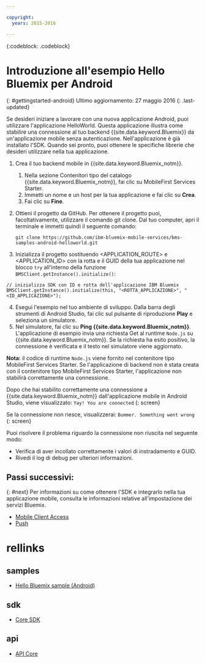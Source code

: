 ```yaml
---

copyright:
  years: 2015-2016

---
```


<!-- Attribute definitions -->
{:codeblock: .codeblock}

# Introduzione all'esempio Hello Bluemix per Android
{: #gettingstarted-android}
Ultimo aggiornamento: 27 maggio 2016
{: .last-updated}  

Se desideri iniziare a lavorare con una nuova applicazione Android, puoi utilizzare l'applicazione HelloWorld. Questa applicazione illustra come stabilire una connessione al tuo backend {{site.data.keyword.Bluemix}} da un'applicazione mobile senza autenticazione. Nell'applicazione è già installato l'SDK. Quando sei pronto, puoi ottenere le specifiche librerie
    che desideri utilizzare nella tua applicazione.

1. Crea il tuo backend mobile in {{site.data.keyword.Bluemix_notm}}.
    1. Nella sezione Contenitori tipo del catalogo {{site.data.keyword.Bluemix_notm}}, fai clic su MobileFirst Services Starter.
    2. Immetti un nome e un host per la tua applicazione e fai clic su **Crea**.
    3. Fai clic su **Fine**.
2. Ottieni il progetto da GitHub. Per ottenere il progetto puoi, facoltativamente, utilizzare il comando git clone. Dal tuo computer, apri il terminale e immetti quindi il seguente comando:
    ```
    git clone https://github.com/ibm-bluemix-mobile-services/bms-samples-android-helloworld.git
    ```

3. Inizializza il progetto sostituendo &lt;APPLICATION_ROUTE&gt; e &lt;APPLICATION_ID&gt; con la rotta e il GUID della tua applicazione nel blocco `try` all'interno della funzione `BMSClient.getInstance().initialize()`:
```
// inizializza SDK con ID e rotta dell'applicazione IBM Bluemix
BMSClient.getInstance().initialize(this, "<ROTTA_APPLICAZIONE>", "<ID_APPLICAZIONE>");
```
4. Esegui l'esempio nel tuo ambiente di sviluppo.
Dalla barra degli strumenti di Android Studio, fai clic sul pulsante di riproduzione **Play** e seleziona un simulatore.
5. Nel simulatore,
                fai clic su **Ping {{site.data.keyword.Bluemix_notm}}**. L'applicazione di esempio invia una richiesta Get al runtime `Node.js` su {{site.data.keyword.Bluemix_notm}}. Se la richiesta ha esito
                            positivo, la connessione è verificata e il testo nel simulatore viene aggiornato.

  **Nota:** il codice di runtime `Node.js` viene fornito nel contenitore tipo MobileFirst Services Starter. Se l'applicazione di backend non è stata creata con il contenitore tipo MobileFirst Services Starter, l'applicazione non stabilirà correttamente una connessione.

  Dopo che hai stabilito correttamente una connessione a {{site.data.keyword.Bluemix_notm}} dall'applicazione mobile in Android Studio, viene visualizzato:
  `Yay! You are connected`
  {: screen}

<!--
  ![Hello World application successfully connected to {{site.data.keyword.Bluemix_notm}}](images/yayconnected.jpg "Figure 1. Hello World application successfully connected to Bluemix")
  -->

  Se la connessione non riesce, visualizzerai:
  `Bummer. Something went wrong`
  {: screen}

<!--
  ![Hello World application not connected to Bluemix](images/bummer_android.jpg "Figure 2. Hello World application not connected to Bluemix")
  -->

  Puoi risolvere il problema riguardo la connessione non riuscita nel seguente modo:
   * Verifica di aver incollato correttamente i valori di instradamento e GUID.
   * Rivedi il log di debug per ulteriori informazioni.


## Passi successivi:
{: #next}
Per informazioni su come ottenere l'SDK e integrarlo nella tua applicazione mobile, consulta le informazioni relative all'impostazione dei servizi Bluemix.
   * [Mobile Client Access](../../services/mobileaccess/index.html)
   * [Push](../../services/mobilepush/index.html)

# rellinks

## samples
   * [Hello Bluemix sample (Android)](https://github.com/ibm-bluemix-mobile-services/bms-samples-android-helloworld)

## sdk
   * [Core SDK](https://github.com/ibm-bluemix-mobile-services/bms-clientsdk-android-core)

## api
   * [API Core](https://www.{DomainName}/docs/api/content/api/mobilefirst/android/core-api-doc/overview-summary.html)
